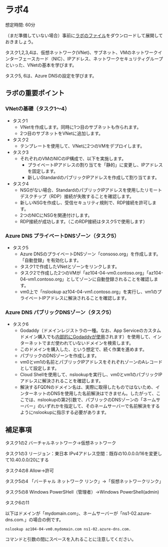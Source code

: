 # ラボ4

想定時間: 60分

（まだ準備していない場合）事前に[ラボのファイル](https://github.com/MicrosoftLearning/AZ-104JA-MicrosoftAzureAdministrator/archive/master.zip)をダウンロードして展開しておきましょう。


タスク1,2,3,4は、仮想ネットワーク(VNet)、サブネット、VMのネットワークインターフェースカード（NIC）、IPアドレス、ネットワークセキュリティグループといった、VNetの基本を学びます。

タスク5, 6は、Azure DNSの設定を学びます。

## ラボの重要ポイント

### VNetの基礎（タスク1～4）
- タスク1
  - VNetを作成します。同時に1つ目のサブネットも作られます。
  - 2つ目のサブネットをVNetに追加します。
- タスク2
  - テンプレートを使用して、VNetに2つのVMをデプロイします。
- タスク3
  - それぞれのVMのNICのIP構成で、以下を実施します。
    - プライベートIPアドレスの割り当てを「静的」に変更し、IPアドレスを固定します。
    - 新しいStandardのパブリックIPアドレスを作成して割り当てます。
- タスク4
  - NSGがない場合、StandardのパブリックIPアドレスを使用したリモートデスクチップ（RDP）接続が失敗することを確認します。
  - 新しいNSGを作成し、受信セキュリティ規則で、RDP接続を許可します。
  - 2つのNICにNSGを関連付けします。
  - RDP接続が成功します。（このRDP接続はタスク5で使用します）

### Azure DNS プライベートDNSゾーン（タスク5）
- タスク5
  - Azure DNSのプライベートDNSゾーン「consoso.org」を作成します。「自動登録」を有効化します。
  - タスク1で作成したVNetとゾーンをリンクします。
  - タスク2で作成した2つのVMが「az104-04-vm0.contoso.org」「az104-04-vm1.contoso.org」としてゾーンに自動登録されることを確認します。
  - vm0上で「nslookup az104-04-vm1.contoso.org」を実行し、vm1のプライベートIPアドレスに解決されることを確認します。

### Azure DNS パブリックDNSゾーン（タスク5）
- タスク6
  - Godaddy（ドメインレジストラの一種。なお、App Serviceのカスタムドメイン購入でも[内部的にGodaddyが使用](https://docs.microsoft.com/ja-jp/azure/app-service/manage-custom-dns-buy-domain)されます）を使用して、インターネットでまだ使われていないドメインを検索します。
  - このドメインを購入した、という想定で、続く作業を進めます。
  - パブリックのDNSゾーンを作成します。
  - vm0とvm1の名前とパブリックIPアドレスをそれぞれゾーンのAレコードとして設定します。
  - Cloud Shellを使用して、nslookupを実行し、vm0とvm1のパブリックIPアドレスに解決されることを確認します。
  - 解決するFQDNのドメイン名は、実際に取得したものではないため、インターネットのDNSを使用した名前解決はできません。したがって、ここでは、nslookupの第2引数で、パブリックのDNSゾーンの「ネームサーバー」のいずれかを指定して、そのネームサーバーで名前解決をするようにnslookupに指示する必要があります。

## 補足事項

タスク1の2
バーチャルネットワーク→仮想ネットワーク

タスク1の3
リージョン：東日本
IPv4アドレス空間：既存の10.0.0.0/16を変更して10.40.0.0/20にする

タスク4の8
Allow→許可

タスク5の4
「バーチャル ネットワーク リンク」→「仮想ネットワークリンク」

タスク5の8
Windows PowerSHell（管理者）→Windows PowerShell(admin)

タスク6の11

以下はドメインが「mydomain.com」、ネームサーバーが「ns1-02.azure-dns.com.」の場合の例です。

```
nslookup az104-04-vm0.mydomain.com ns1-02.azure-dns.com.
```

コマンドと引数の間にスペースを入れることに注意してください。
